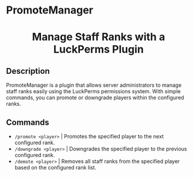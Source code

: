 # PromoteManager

<h1 align="center">Manage Staff Ranks with a LuckPerms Plugin</h1>

## Description
PromoteManager is a plugin that allows server administrators to manage staff ranks easily using the LuckPerms permissions system. With simple commands, you can promote or downgrade players within the configured ranks.

## Commands
* `/promote <player>` | Promotes the specified player to the next configured rank.
* `/downgrade <player>` | Downgrades the specified player to the previous configured rank.
* `/demote <player>` | Removes all staff ranks from the specified player based on the configured rank list.
